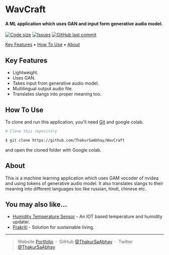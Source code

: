 
<h1>
  <br>
  WavCraft
  <br>
</h1>

<h4 >A ML application which uses GAN and input form generative audio model.</h4>

  [![Code size](https://img.shields.io/github/languages/code-size/ThakurSaAbhay/WavCraft?style=for-the-badge)](https://github.com/ThakurSaAbhay/WavCraft)
  [![Issues](https://img.shields.io/github/issues/ThakurSaAbhay/WavCraft?style=for-the-badge&label=Issues)](https://github.com/ThakurSaAbhay/WavCraft)
  [![GitHub last commit](https://img.shields.io/github/last-commit/ThakurSaAbhay/WavCraft?style=for-the-badge&logo=git)](https://github.com/ThakurSaAbhay/WavCraft) 

<p>
  <a href="#key-features">Key Features</a> •
  <a href="#how-to-use">How To Use</a> •
  <a href="#about">About</a>
</p>

## Key Features

* Lightweight.
* Uses GAN.
* Takes input from generative audio model.
* Multilingual output audio file.
* Translates slangs into proper meaning too.


## How To Use

To clone and run this application, you'll need [Git](https://git-scm.com) and google colab.
```bash
# Clone this repository

$ git clone https://github.com/ThakurSaAbhay/WavCraft

```
and open the cloned folder with Google colab.

## About

This is a machine learning application which uses GAM vocoder of nvidea and using tokens of generative audio model. It also translates slangs to their meaning into different languages too like russian, hindi, chinese etc.


## You may also like...

- [Humidity Temperature Sensor](https://github.com/ThakurSaAbhay/Humidity-Temperature-Sensor) - An IOT based temperature and humidity updater.
- [Prakriti](https://github.com/ThakurSaAbhay/Prakriti) - Solution for sustainable living.



---

> Website [Portfolio](https://thakursaabhay.github.io/Portfolio/) &nbsp;&middot;&nbsp;
> GitHub [@ThakurSaAbhay](https://github.com/ThakurSaAbhay) &nbsp;&middot;&nbsp;
> Twitter [@ThakurSaAbhay](https://twitter.com/ThakurSaAbhay)


